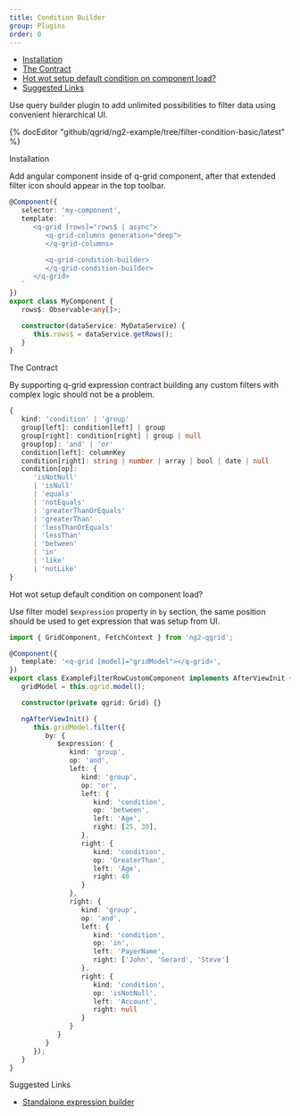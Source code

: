 ```yaml
---
title: Condition Builder
group: Plugins
order: 0
---
```

- [Installation](#installation)
- [The Contract](#the-contract)
- [Hot wot setup default condition on component load?](#ho-wot-setup-default-condition-on-component-load)
- [Suggested Links](#suggested-links)

Use query builder plugin to add unlimited possibilities to filter data using convenient hierarchical UI.

{% docEditor "github/qgrid/ng2-example/tree/filter-condition-basic/latest" %}

<a name="#installation">
   Installation
</a>

Add angular component inside of q-grid component, after that extended filter icon should appear in the top toolbar.

```typescript
@Component({
   selector: 'my-component',
   template: `
      <q-grid [rows]="rows$ | async">
         <q-grid-columns generation="deep">
         </q-grid-columns>

         <q-grid-condition-builder>
         </q-grid-condition-builder>
      </q-grid>
   `
})
export class MyComponent {
   rows$: Observable<any[]>;

   constructor(dataService: MyDataService) {
      this.rows$ = dataService.getRows();
   }
}
```

<a name="#the-contract">
   The Contract
</a>

By supporting q-grid expression contract building any custom filters with complex logic should not be a problem.

```typescript
{
   kind: 'condition' | 'group'
   group[left]: condition[left] | group
   group[right]: condition[right] | group | null
   group[op]: 'and' | 'or'
   condition[left]: columnKey
   condition[right]: string | number | array | bool | date | null
   condition[op]:
      'isNotNull'
      | 'isNull'
      | 'equals'
      | 'notEquals'
      | 'greaterThanOrEquals'
      | 'greaterThan'
      | 'lessThanOrEquals'
      | 'lessThan'
      | 'between'
      | 'in'
      | 'like'
      | 'notLike'
}
```

<a name="#hot-wot-setup-default-condition-on-component-load">
   Hot wot setup default condition on component load?
</a>

Use filter model `$expression` property in `by` section, the same position should be used to get expression that was setup from UI.

```typescript
import { GridComponent, FetchContext } from 'ng2-qgrid';

@Component({
   template: '<q-grid [model]="gridModel"></q-grid>',
})
export class ExampleFilterRowCustomComponent implements AfterViewInit {
   gridModel = this.qgrid.model();

   constructor(private qgrid: Grid) {}

   ngAfterViewInit() {
      this.gridModel.filter({
         by: {
            $expression: {
               kind: 'group',
               op: 'and',
               left: {
                  kind: 'group',
                  op: 'or',
                  left: {
                     kind: 'condition',
                     op: 'between',
                     left: 'Age',
                     right: [25, 30],
                  },
                  right: {
                     kind: 'condition',
                     op: 'GreaterThan',
                     left: 'Age',
                     right: 40
                  }
               },
               right: {
                  kind: 'group',
                  op: 'and',
                  left: {
                     kind: 'condition',
                     op: 'in',
                     left: 'PayerName',
                     right: ['John', 'Gerard', 'Steve']
                  },
                  right: {
                     kind: 'condition',
                     op: 'isNotNull',
                     left: 'Account',
                     right: null
                  }
               }
            }
         }
      });
   }
}
```

<a name="#suggested-links">
   Suggested Links
</a>


* [Standalone expression builder](https://github.com/qgrid/ng2-expression-builder)
